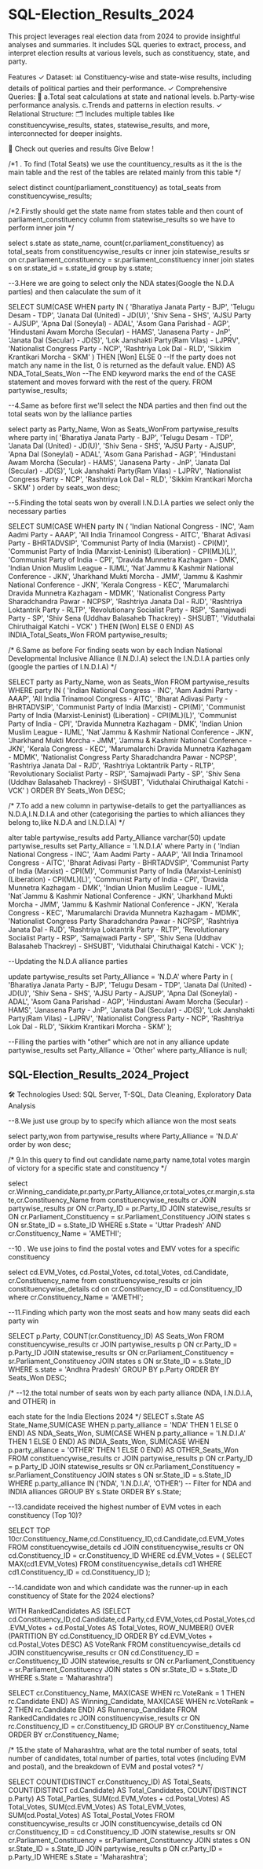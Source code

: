 # SQL-Election_Results_2024
This project leverages real election data from 2024 to provide insightful analyses and summaries. It includes SQL queries to extract, process, 
and interpret election results at various levels, such as constituency, state, and party.

Features
✓ Dataset: 📊 Constituency-wise and state-wise results, including details of political parties and their performance.
✓ Comprehensive Queries: 🧮
     a.Total seat calculations at state and national levels.
     b.Party-wise performance analysis.
     c.Trends and patterns in election results.
✓ Relational Structure: 🗂️ Includes multiple tables like constituencywise_results, states, statewise_results, and more, interconnected for deeper insights.



📂 Check out queries and results Give Below !

/*1 . To find (Total Seats) we use the countituency_results as it the is the main table and 
the rest of the tables are related mainly from this table */

select distinct count(parliament_constituency) as total_seats 
from constituencywise_results; 




/*2.Firstly should get the state name from states table and 
then count of parliament_constituency column from statewise_results so we have to perform inner join */

select s.state as state_name,
count(cr.parliament_constituency) as total_seats
from
constituencywise_results cr
inner join statewise_results sr on cr.parliament_constituency = sr.parliament_constituency
inner join states s on sr.state_id = s.state_id
group by s.state;




--3.Here we are going to select only the NDA states(Google the N.D.A parties) and then calaculate the sum of it

SELECT SUM(CASE WHEN party IN (
                'Bharatiya Janata Party - BJP', 
                'Telugu Desam - TDP', 
				'Janata Dal  (United) - JD(U)',
                'Shiv Sena - SHS', 
                'AJSU Party - AJSUP', 
                'Apna Dal (Soneylal) - ADAL', 
                'Asom Gana Parishad - AGP',
                'Hindustani Awam Morcha (Secular) - HAMS', 
				'Janasena Party - JnP', 
				'Janata Dal  (Secular) - JD(S)',
                'Lok Janshakti Party(Ram Vilas) - LJPRV', 
                'Nationalist Congress Party - NCP',
                'Rashtriya Lok Dal - RLD', 
                'Sikkim Krantikari Morcha - SKM'
            ) THEN [Won]
            ELSE 0 --If the party does not match any name in the list, 0 is returned as the default value.
        END) AS NDA_Total_Seats_Won --The END keyword marks the end of the CASE statement and moves forward with the rest of the query.
FROM partywise_results;





--4.Same as before first we'll select the NDA parties and then find out the total seats won by the lalliance parties

select party as Party_Name, Won as Seats_WonFrom partywise_results
		where party in(
		     'Bharatiya Janata Party - BJP', 
               'Telugu Desam - TDP', 
			'Janata Dal  (United) - JD(U)',
               'Shiv Sena - SHS', 
               'AJSU Party - AJSUP', 
               'Apna Dal (Soneylal) - ADAL', 
               'Asom Gana Parishad - AGP',
               'Hindustani Awam Morcha (Secular) - HAMS', 
			'Janasena Party - JnP', 
			'Janata Dal  (Secular) - JD(S)',
               'Lok Janshakti Party(Ram Vilas) - LJPRV', 
               'Nationalist Congress Party - NCP',
               'Rashtriya Lok Dal - RLD', 
               'Sikkim Krantikari Morcha - SKM'
)
order by seats_won desc;






 --5.Finding the total seats won by overall I.N.D.I.A parties we select only the necessary parties
 
 SELECT SUM(CASE WHEN party IN (
                'Indian National Congress - INC',
                'Aam Aadmi Party - AAAP',
                'All India Trinamool Congress - AITC',
                'Bharat Adivasi Party - BHRTADVSIP',
                'Communist Party of India  (Marxist) - CPI(M)',
                'Communist Party of India  (Marxist-Leninist)  (Liberation) - CPI(ML)(L)',
                'Communist Party of India - CPI',
                'Dravida Munnetra Kazhagam - DMK',
                'Indian Union Muslim League - IUML',
                'Nat`Jammu & Kashmir National Conference - JKN',
                'Jharkhand Mukti Morcha - JMM',
                'Jammu & Kashmir National Conference - JKN',
                'Kerala Congress - KEC',
                'Marumalarchi Dravida Munnetra Kazhagam - MDMK',
                'Nationalist Congress Party Sharadchandra Pawar - NCPSP',
                'Rashtriya Janata Dal - RJD',
                'Rashtriya Loktantrik Party - RLTP',
                'Revolutionary Socialist Party - RSP',
                'Samajwadi Party - SP',
                'Shiv Sena (Uddhav Balasaheb Thackrey) - SHSUBT',
                'Viduthalai Chiruthaigal Katchi - VCK'
            ) THEN [Won]
            ELSE 0 END) AS INDIA_Total_Seats_Won
FROM partywise_results;






/* 6.Same as before For finding seats won by each Indian National Developmental Inclusive Alliance (I.N.D.I.A) 
select the I.N.D.I.A parties only (google the parties of I.N.D.I.A) */

SELECT party as Party_Name, won as Seats_Won
FROM partywise_results
WHERE party IN (
                'Indian National Congress - INC',
                'Aam Aadmi Party - AAAP',
                'All India Trinamool Congress - AITC',
                'Bharat Adivasi Party - BHRTADVSIP',
                'Communist Party of India  (Marxist) - CPI(M)',
                'Communist Party of India  (Marxist-Leninist)  (Liberation) - CPI(ML)(L)',
                'Communist Party of India - CPI',
                'Dravida Munnetra Kazhagam - DMK',
                'Indian Union Muslim League - IUML',
                'Nat`Jammu & Kashmir National Conference - JKN',
                'Jharkhand Mukti Morcha - JMM',
                'Jammu & Kashmir National Conference - JKN',
                'Kerala Congress - KEC',
                'Marumalarchi Dravida Munnetra Kazhagam - MDMK',
                'Nationalist Congress Party Sharadchandra Pawar - NCPSP',
                'Rashtriya Janata Dal - RJD',
                'Rashtriya Loktantrik Party - RLTP',
                'Revolutionary Socialist Party - RSP',
                'Samajwadi Party - SP',
                'Shiv Sena (Uddhav Balasaheb Thackrey) - SHSUBT',
                'Viduthalai Chiruthaigal Katchi - VCK'
    )
ORDER BY Seats_Won DESC;





/* 7.To add a new column in partywise-details to get the partyalliances as N.D.A,I.N.D.I.A and other
(categorising the parties to which alliances they belong to,like N.D.A and I.N.D.I.A) */

alter table partywise_results
add Party_Alliance varchar(50)
update partywise_results
set Party_Alliance = 'I.N.D.I.A'
where Party in (
               'Indian National Congress - INC',
                'Aam Aadmi Party - AAAP',
                'All India Trinamool Congress - AITC',
                'Bharat Adivasi Party - BHRTADVSIP',
                'Communist Party of India  (Marxist) - CPI(M)',
                'Communist Party of India  (Marxist-Leninist)  (Liberation) - CPI(ML)(L)',
                'Communist Party of India - CPI',
                'Dravida Munnetra Kazhagam - DMK',
                'Indian Union Muslim League - IUML',
                'Nat`Jammu & Kashmir National Conference - JKN',
                'Jharkhand Mukti Morcha - JMM',
                'Jammu & Kashmir National Conference - JKN',
                'Kerala Congress - KEC',
                'Marumalarchi Dravida Munnetra Kazhagam - MDMK',
                'Nationalist Congress Party Sharadchandra Pawar - NCPSP',
                'Rashtriya Janata Dal - RJD',
                'Rashtriya Loktantrik Party - RLTP',
                'Revolutionary Socialist Party - RSP',
                'Samajwadi Party - SP',
                'Shiv Sena (Uddhav Balasaheb Thackrey) - SHSUBT',
                'Viduthalai Chiruthaigal Katchi - VCK'
);





--Updating the N.D.A alliance parties

update partywise_results
set Party_Alliance = 'N.D.A'
where Party in (
               'Bharatiya Janata Party - BJP', 
               'Telugu Desam - TDP', 
			'Janata Dal  (United) - JD(U)',
               'Shiv Sena - SHS', 
               'AJSU Party - AJSUP', 
               'Apna Dal (Soneylal) - ADAL', 
               'Asom Gana Parishad - AGP',
               'Hindustani Awam Morcha (Secular) - HAMS', 
			'Janasena Party - JnP', 
			'Janata Dal  (Secular) - JD(S)',
               'Lok Janshakti Party(Ram Vilas) - LJPRV', 
               'Nationalist Congress Party - NCP',
               'Rashtriya Lok Dal - RLD', 
               'Sikkim Krantikari Morcha - SKM'
);


--Filling the parties with "other" which are not in any alliance
update partywise_results
set Party_Alliance = 'Other'
where party_Alliance is null;


## SQL-Election_Results_2024_Project
🛠️ Technologies Used: SQL Server, T-SQL, Data Cleaning, Exploratory Data Analysis


--8.We just use group by to specify which alliance won the most seats

select party,won from partywise_results
where Party_Alliance = 'N.D.A'
order by won desc;



/* 9.In this query to find out candidate name,party name,total votes margin of victory for a specific 
state and constituency */

select cr.Winning_candidate,pr.party,pr.Party_Alliance,cr.total_votes,cr.margin,s.state,cr.Constituency_Name
from constituencywise_results cr
JOIN partywise_results pr ON cr.Party_ID = pr.Party_ID
JOIN statewise_results sr ON cr.Parliament_Constituency = sr.Parliament_Constituency
JOIN states s ON sr.State_ID = s.State_ID
WHERE s.State = 'Uttar Pradesh' AND cr.Constituency_Name = 'AMETHI';



--10 . We use joins to find the postal votes and EMV votes for a specific constituency

select cd.EVM_Votes, cd.Postal_Votes, cd.total_Votes, cd.Candidate, cr.Constituency_name
from constituencywise_results cr join constituencywise_details cd
on cr.Constituency_ID = cd.Constituency_ID
where cr.Constituency_Name = 'AMETHI';


--11.Finding which party won the most seats and how many seats did each party win

SELECT p.Party, COUNT(cr.Constituency_ID) AS Seats_Won
FROM constituencywise_results cr
JOIN partywise_results p ON cr.Party_ID = p.Party_ID
JOIN statewise_results sr ON cr.Parliament_Constituency = sr.Parliament_Constituency
JOIN states s ON sr.State_ID = s.State_ID
WHERE s.state = 'Andhra Pradesh'
GROUP BY p.Party
ORDER BY Seats_Won DESC;




/* --12.the total number of seats won by each party alliance (NDA, I.N.D.I.A, and OTHER) in 

each state for the India Elections 2024 */
SELECT s.State AS State_Name,SUM(CASE WHEN p.party_alliance = 'NDA' THEN 1 ELSE 0 END) AS NDA_Seats_Won,
SUM(CASE WHEN p.party_alliance = 'I.N.D.I.A' THEN 1 ELSE 0 END) AS INDIA_Seats_Won,	
SUM(CASE WHEN p.party_alliance = 'OTHER' THEN 1 ELSE 0 END) AS OTHER_Seats_Won
FROM constituencywise_results cr
JOIN partywise_results p ON cr.Party_ID = p.Party_ID
JOIN statewise_results sr ON cr.Parliament_Constituency = sr.Parliament_Constituency
JOIN states s ON sr.State_ID = s.State_ID
WHERE p.party_alliance IN ('NDA', 'I.N.D.I.A',  'OTHER')  -- Filter for NDA and INDIA alliances
GROUP BY s.State
ORDER BY s.State;




--13.candidate received the highest number of EVM votes in each constituency (Top 10)?

SELECT TOP 10cr.Constituency_Name,cd.Constituency_ID,cd.Candidate,cd.EVM_Votes
FROM constituencywise_details cd
JOIN constituencywise_results cr ON cd.Constituency_ID = cr.Constituency_ID
WHERE cd.EVM_Votes = (
SELECT MAX(cd1.EVM_Votes)
FROM constituencywise_details cd1
WHERE cd1.Constituency_ID = cd.Constituency_ID
    );


--14.candidate won and which candidate was the runner-up in each constituency of State for the 2024 elections?

WITH RankedCandidates AS (SELECT 
cd.Constituency_ID,cd.Candidate,cd.Party,cd.EVM_Votes,cd.Postal_Votes,cd.EVM_Votes + cd.Postal_Votes AS Total_Votes,
ROW_NUMBER() OVER (PARTITION BY cd.Constituency_ID ORDER BY cd.EVM_Votes + cd.Postal_Votes DESC) AS VoteRank
FROM constituencywise_details cd
JOIN constituencywise_results cr ON cd.Constituency_ID = cr.Constituency_ID
JOIN statewise_results sr ON cr.Parliament_Constituency = sr.Parliament_Constituency
JOIN states s ON sr.State_ID = s.State_ID
WHERE s.State = 'Maharashtra')

SELECT 
cr.Constituency_Name,
MAX(CASE WHEN rc.VoteRank = 1 THEN rc.Candidate END) AS Winning_Candidate,
MAX(CASE WHEN rc.VoteRank = 2 THEN rc.Candidate END) AS Runnerup_Candidate
FROM RankedCandidates rc
JOIN constituencywise_results cr ON rc.Constituency_ID = cr.Constituency_ID
GROUP BY cr.Constituency_Name
ORDER BY cr.Constituency_Name;




/* 15.the state of Maharashtra, what are the total number of seats, total number of candidates, 
total number of parties, total votes (including EVM and postal), and the breakdown of EVM and postal votes? */

SELECT 
 COUNT(DISTINCT cr.Constituency_ID) AS Total_Seats,
COUNT(DISTINCT cd.Candidate) AS Total_Candidates,
COUNT(DISTINCT p.Party) AS Total_Parties,
SUM(cd.EVM_Votes + cd.Postal_Votes) AS Total_Votes,
SUM(cd.EVM_Votes) AS Total_EVM_Votes,
SUM(cd.Postal_Votes) AS Total_Postal_Votes
FROM constituencywise_results cr
JOIN constituencywise_details cd ON cr.Constituency_ID = cd.Constituency_ID
JOIN statewise_results sr ON cr.Parliament_Constituency = sr.Parliament_Constituency
JOIN states s ON sr.State_ID = s.State_ID
JOIN partywise_results p ON cr.Party_ID = p.Party_ID
WHERE s.State = 'Maharashtra';


